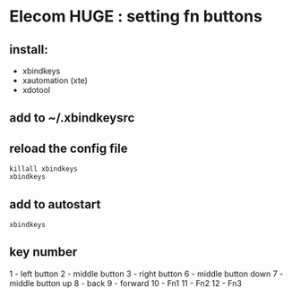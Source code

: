 # Elecom HUGE : setting fn buttons

## install:
- xbindkeys
- xautomation (xte)
- xdotool

## add to ~/.xbindkeysrc

## reload the config file
```
killall xbindkeys
xbindkeys
```

## add to autostart 
```
xbindkeys
```

## key number
1 - left button
2 - middle button
3 - right button
6 - middle button down
7 - middle button up
8 - back
9 - forward
10 - Fn1
11 - Fn2
12 - Fn3
